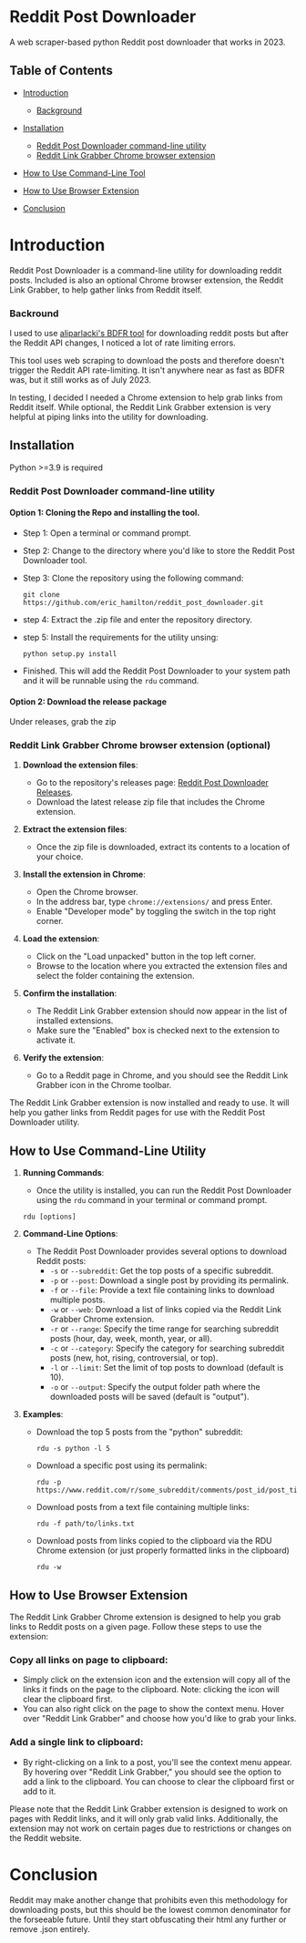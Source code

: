 # Reddit Post Downloader
A web scraper-based python Reddit post downloader that works in 2023. 

## Table of Contents
- [Introduction](#introduction)
  - [Background](#background)
- [Installation](#installation)
  - [Reddit Post Downloader command-line utility](#command_line_tool)
  - [Reddit Link Grabber Chrome browser extension](#browser_extension)

- [How to Use Command-Line Tool](#command_line_how_to)
- [How to Use Browser Extension](#browser_extension_how_to)
- [Conclusion](#conclusion)

# Introduction <a id="introduction"></a>
Reddit Post Downloader is a command-line utility for downloading reddit posts. Included is also an optional Chrome browser extension, the Reddit Link Grabber, to help gather links from Reddit itself.

### Backround <a id=background></a>
I used to use [aliparlacki's BDFR tool](https://github.com/aliparlakci/bulk-downloader-for-reddit) for downloading reddit posts but after the Reddit API changes, I noticed a lot of rate limiting errors.

This tool uses web scraping to download the posts and therefore doesn't trigger the Reddit API rate-limiting. It isn't anywhere near as fast as BDFR was, but it still works as of July 2023.

In testing, I decided I needed a Chrome extension to help grab links from Reddit itself. While optional, the Reddit Link Grabber extension is very helpful at piping links into the utility for downloading.

## Installation <a id="installation"></a>
Python >=3.9 is required

### Reddit Post Downloader command-line utility <a id="command_line_tool"></a>
#### Option 1: Cloning the Repo and installing the tool.
- Step 1: Open a terminal or command prompt.
- Step 2: Change to the directory where you'd like to store the Reddit Post Downloader tool.
- Step 3: Clone the repository using the following command:

  ```
  git clone https://github.com/eric_hamilton/reddit_post_downloader.git
  ```

- step 4: Extract the .zip file and enter the repository directory.
- step 5: Install the requirements for the utility unsing:

  ```
  python setup.py install
  ```
- Finished. This will add the Reddit Post Downloader to your system path and it will be runnable using the `rdu` command.

#### Option 2: Download the release package
Under releases, grab the zip

### Reddit Link Grabber Chrome browser extension (optional) <a id="browser_extension"></a>

1. **Download the extension files**:
   - Go to the repository's releases page: [Reddit Post Downloader Releases](https://github.com/eric_hamilton/reddit_post_downloader/releases).
   - Download the latest release zip file that includes the Chrome extension.

2. **Extract the extension files**:
   - Once the zip file is downloaded, extract its contents to a location of your choice.

3. **Install the extension in Chrome**:
   - Open the Chrome browser.
   - In the address bar, type `chrome://extensions/` and press Enter.
   - Enable "Developer mode" by toggling the switch in the top right corner.

4. **Load the extension**:
   - Click on the "Load unpacked" button in the top left corner.
   - Browse to the location where you extracted the extension files and select the folder containing the extension.

5. **Confirm the installation**:
   - The Reddit Link Grabber extension should now appear in the list of installed extensions.
   - Make sure the "Enabled" box is checked next to the extension to activate it.

6. **Verify the extension**:
   - Go to a Reddit page in Chrome, and you should see the Reddit Link Grabber icon in the Chrome toolbar.

The Reddit Link Grabber extension is now installed and ready to use. It will help you gather links from Reddit pages for use with the Reddit Post Downloader utility.

## How to Use Command-Line Utility <a id="command_line_how_to"></a>

1. **Running Commands**:
   - Once the utility is installed, you can run the Reddit Post Downloader using the `rdu` command in your terminal or command prompt.
   
   ```
   rdu [options]
   ```
2. **Command-Line Options**:
   - The Reddit Post Downloader provides several options to download Reddit posts:
     - `-s` or `--subreddit`:  Get the top posts of a specific subreddit.
     - `-p` or `--post`: Download a single post by providing its permalink.
     - `-f` or `--file`: Provide a text file containing links to download multiple posts.
     - `-w` or `--web`: Download a list of links copied via the Reddit Link Grabber Chrome extension.
     - `-r` or `--range`: Specify the time range for searching subreddit posts (hour, day, week, month, year, or all).
     - `-c` or `--category`: Specify the category for searching subreddit posts (new, hot, rising, controversial, or top).
     - `-l` or `--limit`: Set the limit of top posts to download (default is 10).
     - `-o` or `--output`: Specify the output folder path where the downloaded posts will be saved (default is "output").

3. **Examples**:
   - Download the top 5 posts from the "python" subreddit:
     
     ```
     rdu -s python -l 5
     ```
     
   - Download a specific post using its permalink:
     
     ```
     rdu -p https://www.reddit.com/r/some_subreddit/comments/post_id/post_title/
     ```
     
   - Download posts from a text file containing multiple links:
     
     ```
     rdu -f path/to/links.txt
     ```
     
   - Download posts from links copied to the clipboard via the RDU Chrome extension (or just properly formatted links in the clipboard)
     
     ```
     rdu -w
     ```
     
## How to Use Browser Extension <a id="browser_extension_how_to"></a>

The Reddit Link Grabber Chrome extension is designed to help you grab links to Reddit posts on a given page. Follow these steps to use the extension:

### Copy all links on page to clipboard:
  - Simply click on the extension icon and the extension will copy all of the links it finds on the page to the clipboard. Note: clicking the icon will clear the clipboard first.
  - You can also right click on the page to show the context menu. Hover over "Reddit Link Grabber" and choose how you'd like to grab your links.

### Add a single link to clipboard:
  - By right-clicking on a link to a post, you'll see the context menu appear. By hovering over "Reddit Link Grabber," you should see the option to add a link to the clipboard. You can choose to clear the clipboard first or add to it.

Please note that the Reddit Link Grabber extension is designed to work on pages with Reddit links, and it will only grab valid links. Additionally, the extension may not work on certain pages due to restrictions or changes on the Reddit website.

# Conclusion <a id="conclusion"></a>
Reddit may make another change that prohibits even this methodology for downloading posts, but this should be the lowest common denominator for the forseeable future. Until they start obfuscating their html any further or remove .json entirely.
